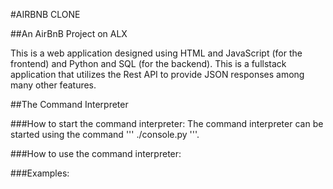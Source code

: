 #AIRBNB CLONE

##An AirBnB Project on ALX

This is a web application designed using HTML and JavaScript (for the frontend) and Python and SQL (for the backend).
This is a fullstack application that utilizes the Rest API to provide JSON responses among many other features.

##The Command Interpreter

###How to start the command interpreter:
The command interpreter can be started using the command ''' ./console.py '''.

###How to use the command interpreter:

###Examples:
